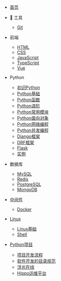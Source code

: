 * [<span class="iconfont icon-icon_fabu"></span> 首页](/README.md)

* 🔨 工具

  + [Git](docs/工具/README.md?id=Git)

* 前端

  + [HTML](/docs/前端/README.md?id=HTML)
  + [CSS](/docs/前端/README.md?id=CSS)
  + [JavaScript](/docs/前端/README.md?id=JavaScript)
  + [TypeScript](/docs/前端/README.md?id=TypeScript)
  + [Vue](/docs/前端/README.md?id=Vue)

* Python

  + [初识Python](/docs/Python/README.md?id=初识Python)
  + [Python基础](/docs/Python/README.md?id=Python基础)
  + [Python函数](/docs/Python/README.md?id=Python函数)
  + [Python进阶](/docs/Python/README.md?id=Python进阶)
  + [Python常用模块](/docs/Python/README.md?id=Python常用模块)
  + [Python面向对象](/docs/Python/README.md?id=Python面向对象)
  + [Python网络编程](/docs/Python/README.md?id=Python网络编程)
  + [Python并发编程](/docs/Python/README.md?id=Python并发编程)
  + [Django框架](/docs/Python/README.md?id=Django框架)
  + [DRF框架](/docs/Python/README.md?id=DRF框架)
  + [Flask](/docs/Python/README.md?id=Flask)
  + [实例](/docs/Python/README.md?id=实例)

* 数据库

  + [MySQL](/docs/数据库/README.md?id=MySQL)
  + [Redis](/docs/数据库/README.md?id=Redis)
  + [PostgreSQL](/docs/数据库/README.md?id=PostgreSQL)
  + [MongoDB](/docs/数据库/README.md?id=MongoDB)

* [中间件](/docs/中间件/README.md)

  + [Docker](/docs/中间件/README.md?id=Docker)

* [Linux](/docs/Linux/README.md)

  + [Linux基础](/docs/Linux/README.md?id=Linux基础)
  + [Shell](/docs/Linux/README.md?id=Shell)

* [Python项目](/docs/项目/README.md)

  + [项目开发流程](/docs/项目/README.md?id=项目开发流程)
  + [软件开发的目录规范](/docs/项目/README.md?id=软件开发的目录规范)
  + [浮光在线](/docs/项目/README.md?id=浮光在线)
  + [Hippo运维平台](/docs/项目/README.md?id=Hippo运维平台)

<!-- - [<span class="iconfont icon-wodeguanzhu"></span> 关于本站](关于/) -->
<!-- - [⛷ 生信交流群](链接) -->
<!-- - [<span class="iconfont icon-csdn"></span> CSDN](链接) -->
